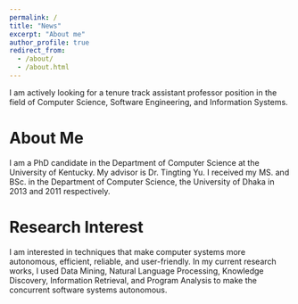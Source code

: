 ```yaml
---
permalink: /
title: "News"
excerpt: "About me"
author_profile: true
redirect_from: 
  - /about/
  - /about.html
---
```

I am actively looking for a tenure track assistant professor position in the field of Computer Science, Software Engineering, and Information Systems.

About Me
======

I am a PhD candidate in the Department of Computer Science at the University of Kentucky. My advisor is Dr. Tingting Yu. I received my MS. and BSc. in the Department of Computer Science, the University of Dhaka in 2013 and 2011 respectively.


Research Interest
======
I am interested in techniques that make computer systems more autonomous, efficient, reliable, and user-friendly. In my current research works, I used Data Mining, Natural Language Processing, Knowledge Discovery, Information Retrieval, and Program Analysis to make the concurrent software systems autonomous.  


